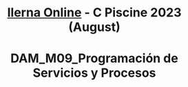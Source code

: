 <div align="center">

# [Ilerna Online](https://www.42barcelona.com/es) - C Piscine 2023 (August)

# DAM_M09_Programación de Servicios y Procesos

</div>
